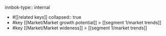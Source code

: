 innbok-type:: internal
- #[[related keys]]
collapsed:: true
- #key [[Market/Market growth potential]] > [[segment 1/market trends]]
- #key [[Market/Market wideness]] > [[segment 1/market trends]]




